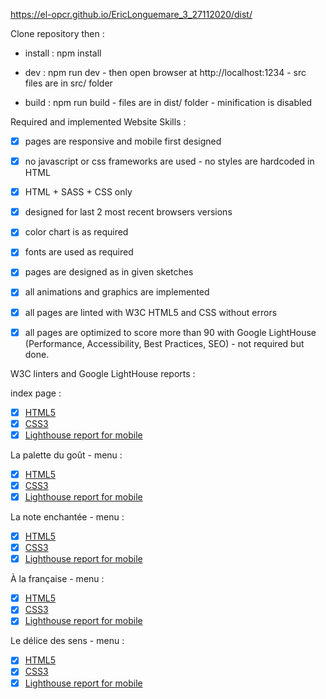 https://el-opcr.github.io/EricLonguemare_3_27112020/dist/

Clone repository then :

- install : npm install

- dev : npm run dev - then open browser at http://localhost:1234 - src files are in src/ folder

- build : npm run build - files are in dist/ folder - minification is disabled

Required and implemented Website Skills :

- [X] pages are responsive and mobile first designed
- [X] no javascript or css frameworks are used - no styles are hardcoded in HTML
- [X] HTML + SASS + CSS only
- [X] designed for last 2 most recent browsers versions
- [X] color chart is as required
- [X] fonts are used as required
- [X] pages are designed as in given sketches
- [X] all animations and graphics are implemented
- [X] all pages are linted with W3C HTML5 and CSS without errors
- [X] all pages are optimized to score more than 90 with Google LightHouse (Performance, Accessibility, Best Practices, SEO) - not required but done.


W3C linters and Google LightHouse reports :

index page :

- [x] [HTML5](https://validator.w3.org/nu/?showsource=yes&showoutline=yes&showimagereport=yes&doc=https%3A%2F%2Fel-opcr.github.io%2FEricLonguemare_3_27112020%2Fdist%2F)
- [x] [CSS3](https://jigsaw.w3.org/css-validator/validator?uri=https://el-opcr.github.io/EricLonguemare_3_27112020/dist/&profile=css3svg&usermedium=all&warning=1&vextwarning=&lang=fr)
- [x] [Lighthouse report for mobile](https://lighthouse-dot-webdotdevsite.appspot.com//lh/html?url=https%3A%2F%2Fel-opcr.github.io%2FEricLonguemare_3_27112020%2Fdist%2Findex.html)

La palette du goût - menu :

- [x] [HTML5](https://validator.w3.org/nu/?showsource=yes&showoutline=yes&showimagereport=yes&doc=https%3A%2F%2Fel-opcr.github.io%2FEricLonguemare_3_27112020%2Fdist%2Fla-palette-du-gout.html)
- [x] [CSS3](https://jigsaw.w3.org/css-validator/validator?uri=https://el-opcr.github.io/EricLonguemare_3_27112020/dist/la-palette-du-gout.html&profile=css3svg&usermedium=all&warning=1&vextwarning=&lang=fr)
- [x] [Lighthouse report for mobile](https://lighthouse-dot-webdotdevsite.appspot.com//lh/html?url=https%3A%2F%2Fel-opcr.github.io%2FEricLonguemare_3_27112020%2Fdist%2Fla-palette-du-gout.html)

La note enchantée - menu :

- [x] [HTML5](https://validator.w3.org/nu/?showsource=yes&showoutline=yes&showimagereport=yes&doc=https%3A%2F%2Fel-opcr.github.io%2FEricLonguemare_3_27112020%2Fdist%2Fla-note-enchantee.html)
- [x] [CSS3](https://jigsaw.w3.org/css-validator/validator?uri=https://el-opcr.github.io/EricLonguemare_3_27112020/dist/la-note-enchantee.html&profile=css3svg&usermedium=all&warning=1&vextwarning=&lang=fr)
- [x] [Lighthouse report for mobile](https://lighthouse-dot-webdotdevsite.appspot.com//lh/html?url=https%3A%2F%2Fel-opcr.github.io%2FEricLonguemare_3_27112020%2Fdist%2Fla-note-enchantee.html)

À la française - menu :

- [x] [HTML5](https://validator.w3.org/nu/?showsource=yes&showoutline=yes&showimagereport=yes&doc=https%3A%2F%2Fel-opcr.github.io%2FEricLonguemare_3_27112020%2Fdist%2Fa-la-francaise.html)
- [x] [CSS3](https://jigsaw.w3.org/css-validator/validator?uri=https://el-opcr.github.io/EricLonguemare_3_27112020/dist/a-la-francaise.html&profile=css3svg&usermedium=all&warning=1&vextwarning=&lang=fr)
- [x] [Lighthouse report for mobile](https://lighthouse-dot-webdotdevsite.appspot.com//lh/html?url=https%3A%2F%2Fel-opcr.github.io%2FEricLonguemare_3_27112020%2Fdist%2Fa-la-francaise.html)

Le délice des sens - menu :

- [x] [HTML5](https://validator.w3.org/nu/?showsource=yes&showoutline=yes&showimagereport=yes&doc=https%3A%2F%2Fel-opcr.github.io%2FEricLonguemare_3_27112020%2Fdist%2Fle-delice-des-sens.html)
- [x] [CSS3](https://jigsaw.w3.org/css-validator/validator?uri=https://el-opcr.github.io/EricLonguemare_3_27112020/dist/le-delice-des-sens.html&profile=css3svg&usermedium=all&warning=1&vextwarning=&lang=fr)
- [x] [Lighthouse report for mobile](https://lighthouse-dot-webdotdevsite.appspot.com//lh/html?url=https%3A%2F%2Fel-opcr.github.io%2FEricLonguemare_3_27112020%2Fdist%2Fle-delice-des-sens.html)
